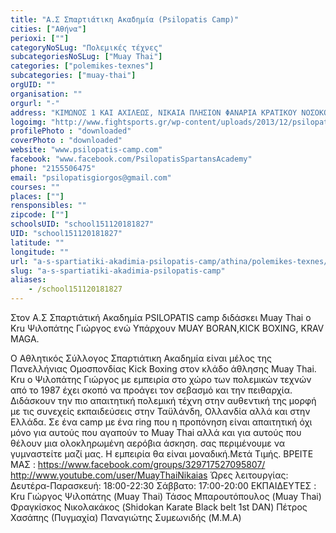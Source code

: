 ```yaml
---
title: "Α.Σ Σπαρτιάτικη Ακαδημία (Psilopatis Camp)"
cities: ["Αθήνα"]
perioxi: [""]
categoryNoSLug: "Πολεμικές τέχνες"
subcategoriesNoSLug: ["Muay Thai"]
categories: ["polemikes-texnes"]
subcategories: ["muay-thai"]
orgUID: ""
organisation: ""
orgurl: "-"
address: "ΚΙΜΩΝΟΣ 1 ΚΑΙ ΑΧΙΛΕΩΣ, ΝΙΚΑΙΑ ΠΛΗΣΙΟΝ ΦΑΝΑΡΙΑ ΚΡΑΤΙΚΟΥ ΝΟΣΟΚΟΜΕΙΟΥ ΝΙΚΑΙΑΣ, ΝΙΚΑΙΑ"
logoimg: "http://www.fightsports.gr/wp-content/uploads/2013/12/psilopatis-camp-logo.jpg"
profilePhoto : "downloaded"
coverPhoto : "downloaded"
website: "www.psilopatis-camp.com"
facebook: "www.facebook.com/PsilopatisSpartansAcademy"
phone: "2155506475"
email: "psilopatisgiorgos@gmail.com"
courses: ""
places: [""]
rensponsibles: ""
zipcode: [""]
schoolsUID: "school151120181827"
UID: "school151120181827"
latitude: ""
longitude: ""
url: "a-s-spartiatiki-akadimia-psilopatis-camp/athina/polemikes-texnes/muay-thai"
slug: "a-s-spartiatiki-akadimia-psilopatis-camp"
aliases:
    - /school151120181827
---
```



Στον Α.Σ Σπαρτιάτική Ακαδημία PSILOPATIS camp διδάσκει Muay Thai ο Kru Ψιλοπάτης Γιώργος ενώ Υπάρχουν MUAY BORAN,KICK BOXING, KRAV MAGA.

Ο Αθλητικός Σύλλογος Σπαρτιάτικη Ακαδημία είναι μέλος της Πανελλήνιας Ομοσπονδίας Kick Boxing στον κλάδο άθλησης Muay Thai. Kru ο Ψιλοπάτης Γιώργος με εμπειρία στο χώρο των πολεμικών τεχνών από το 1987 έχει σκοπό να προάγει τον σεβασμό και την πειθαρχία. Διδάσκουν την πιο απαιτητική πολεμική τέχνη στην αυθεντική της μορφή με τις συνεχείς εκπαιδεύσεις στην Ταϋλάνδη, Ολλανδία αλλά και στην Ελλάδα. Σε ένα camp με ένα ring που η προπόνηση είναι απαιτητική όχι μόνο για αυτούς που αγαπούν το Muay Thai αλλά και για αυτούς που θέλουν μια ολοκληρωμένη αερόβια άσκηση. σας περιμένουμε να γυμναστείτε μαζί μας. Η εμπειρία θα είναι μοναδική.Μετά Τιμής. ΒΡΕΙΤΕ ΜΑΣ : https://www.facebook.com/groups/329717527095807/ http://www.youtube.com/user/MuayThaiNikaias Ώρες λειτουργίας: Δευτέρα-Παρασκευή: 18:00-22:30 Σάββατο: 17:00-20:00 ΕΚΠΑΙΔΕΥΤΕΣ : Kru Γιώργος Ψιλοπάτης (Muay Thai) Τάσος Μπαρουτόπουλος (Muay Thai) Φραγκίσκος Νικολακάκος (Shidokan Karate Black belt 1st DAN) Πέτρος Χασάπης (Πυγμαχία) Παναγιώτης Συμεωνιδής (M.M.A)
